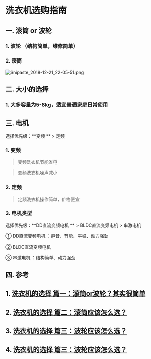 # 洗衣机选购指南



## 一.  滚筒 or 波轮 

### 1. 波轮 （结构简单，维修简单）

### 2. 滚筒

![Snipaste_2018-12-21_22-05-51.png](https://i.loli.net/2018/12/21/5c1cf35c68ec6.png)




## 二. 大小的选择

### 1. 大多容量为5-8kg，适宜普通家庭日常使用 



## 三. 电机

选择优先级：**变频 ** > 定频 

### 1. 变频

> 变频洗衣机节能省电 

> 变频洗衣机噪声减小 

### 2. 定频 

> 定频洗衣机操作简单，价格便宜 

### 3. 电机类型

选择优先级：**DD直流变频电机 ** > BLDC直流变频电机 > 串激电机 

① DD直流变频电机 ：静音、节能、平稳、动力强劲 

② BLDC直流变频电机

③ 串激电机 ：结构简单、动力强劲






## 四. 参考



## 1. [洗衣机的选择 篇一：滚筒or波轮？其实很简单](https://post.smzdm.com/p/310/)

## 2. [洗衣机的选择 篇二：滚筒应该怎么选？](https://post.smzdm.com/p/366/)

## 3. [洗衣机的选择 篇三：波轮应该怎么选？](https://post.smzdm.com/p/9630/)

## 4. [洗衣机的选择 篇三：波轮应该怎么选？](https://post.smzdm.com/p/9630/)